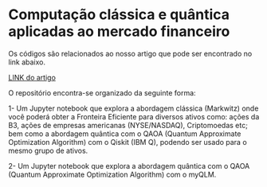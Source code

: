 # Computação clássica e quântica aplicadas ao mercado financeiro

Os códigos são relacionados ao nosso artigo que pode ser encontrado no link abaixo.

<a href="https://www.dualq.tech/wp-content/uploads/DualQ_quantum-finance.pdf" target="_blank">LINK do artigo</a>

O repositório encontra-se organizado da seguinte forma: 

1- Um Jupyter notebook que explora a abordagem clássica (Markwitz) onde você poderá obter a Fronteira Eficiente para diversos ativos como: ações da B3, ações de empresas americanas (NYSE/NASDAQ), Criptomoedas etc; bem como a abordagem quântica com o QAOA (Quantum Approximate Optimization Algorithm) com o Qiskit (IBM Q), podendo ser usado para o mesmo grupo de ativos.

2- Um Jupyter notebook que explora a abordagem quântica com o QAOA (Quantum Approximate Optimization Algorithm) com o myQLM.
